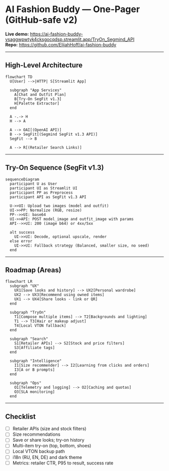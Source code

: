 
# AI Fashion Buddy — One-Pager (GitHub-safe v2)

**Live demo:** <https://ai-fashion-buddy-vsaggwpwtyk4cksgocqdsp.streamlit.app/TryOn_Segmind_API>  
**Repo:** <https://github.com/ElijahHoff/ai-fashion-buddy>

---

## High-Level Architecture

```mermaid
flowchart TD
  U[User] -->|HTTP| S[Streamlit App]

  subgraph "App Services"
    A[Chat and Outfit Plan]
    B[Try-On SegFit v1.3]
    H[Palette Extractor]
  end

  A -.-> H
  H --> A

  A --> OAI[(OpenAI API)]
  B --> SegFit[(Segmind SegFit v1.3 API)]
  SegFit --> B

  A --> R[(Retailer Search Links)]
```

---

## Try-On Sequence (SegFit v1.3)

```mermaid
sequenceDiagram
  participant U as User
  participant UI as Streamlit UI
  participant PP as Preprocess
  participant API as SegFit v1.3 API

  U->>UI: Upload two images (model and outfit)
  UI->>PP: Normalize (RGB, resize)
  PP-->>UI: base64
  UI->>API: POST model_image and outfit_image with params
  API-->>UI: 200 (image b64) or 4xx/5xx

  alt success
    UI->>UI: Decode, optional upscale, render
  else error
    UI->>UI: Fallback strategy (Balanced, smaller size, no seed)
  end
```

---

## Roadmap (Areas)

```mermaid
flowchart LR
  subgraph "UX"
    UX1[Save looks and history] --> UX2[Personal wardrobe]
    UX2 --> UX3[Recommend using owned items]
    UX1 --> UX4[Share looks - link or QR]
  end

  subgraph "TryOn"
    T1[Compose multiple items] --> T2[Backgrounds and lighting]
    T1 --> T3[Hair or makeup adjust]
    T4[Local VTON fallback]
  end

  subgraph "Search"
    S1[Retailer APIs] --> S2[Stock and price filters]
    S3[Affiliate tags]
  end

  subgraph "Intelligence"
    I1[Size recommender] --> I2[Learning from clicks and orders]
    I3[A or B prompts]
  end

  subgraph "Ops"
    O1[Telemetry and logging] --> O2[Caching and quotas]
    O3[SLA monitoring]
  end
```

---

## Checklist
- [ ] Retailer APIs (size and stock filters)
- [ ] Size recommendations
- [ ] Save or share looks; try-on history
- [ ] Multi-item try-on (top, bottom, shoes)
- [ ] Local VTON backup path
- [ ] i18n (RU, EN, DE) and dark theme
- [ ] Metrics: retailer CTR, P95 to result, success rate
